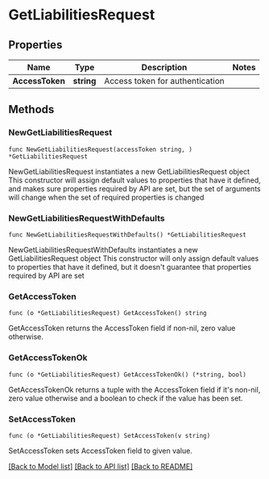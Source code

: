 # GetLiabilitiesRequest

## Properties

Name | Type | Description | Notes
------------ | ------------- | ------------- | -------------
**AccessToken** | **string** | Access token for authentication | 

## Methods

### NewGetLiabilitiesRequest

`func NewGetLiabilitiesRequest(accessToken string, ) *GetLiabilitiesRequest`

NewGetLiabilitiesRequest instantiates a new GetLiabilitiesRequest object
This constructor will assign default values to properties that have it defined,
and makes sure properties required by API are set, but the set of arguments
will change when the set of required properties is changed

### NewGetLiabilitiesRequestWithDefaults

`func NewGetLiabilitiesRequestWithDefaults() *GetLiabilitiesRequest`

NewGetLiabilitiesRequestWithDefaults instantiates a new GetLiabilitiesRequest object
This constructor will only assign default values to properties that have it defined,
but it doesn't guarantee that properties required by API are set

### GetAccessToken

`func (o *GetLiabilitiesRequest) GetAccessToken() string`

GetAccessToken returns the AccessToken field if non-nil, zero value otherwise.

### GetAccessTokenOk

`func (o *GetLiabilitiesRequest) GetAccessTokenOk() (*string, bool)`

GetAccessTokenOk returns a tuple with the AccessToken field if it's non-nil, zero value otherwise
and a boolean to check if the value has been set.

### SetAccessToken

`func (o *GetLiabilitiesRequest) SetAccessToken(v string)`

SetAccessToken sets AccessToken field to given value.



[[Back to Model list]](../README.md#documentation-for-models) [[Back to API list]](../README.md#documentation-for-api-endpoints) [[Back to README]](../README.md)


